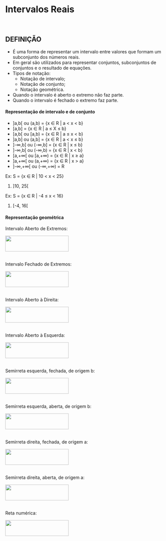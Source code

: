 # Intervalos Reais

<br>

## DEFINIÇÃO
* É uma forma de representar um intervalo entre valores que formam um subconjunto dos números reais.
* Em geral são utilizados para representar conjuntos, subconjuntos de conjuntos e o resultado de equações.
* Tipos de notação:
  - Notação de intervalo;
  - Notação de conjunto;
  - Notação geométrica.
* Quando o intervalo é aberto o extremo não faz parte.
* Quando o intervalo é fechado o extremo faz parte.

#### Representação de intervalo e de conjunto
* ]a,b[ ou (a,b) = {x ∈ R | a < x < b}
* [a,b] = {x ∈ R | a ≤ X ≤ b}
* [a,b[ ou [a,b) = {x ∈ R | a ≤ x < b}
* ]a,b] ou (a,b] = {x ∈ R | a < x ≤ b}
* ]-∞,b] ou (-∞,b] = {x ∈ R | x ≤ b}
* ]-∞,b[ ou (-∞,b) = {x ∈ R | x < b}
* [a,+∞[ ou [a,+∞) = {x ∈ R | x ≥ a}
* ]a,+∞[ ou (a,+∞) = {x ∈ R | x > a}
* ]-∞,+∞[ ou (-∞,+∞) = R

Ex: S = {x ∈ R | 10 < x < 25}  
1. ]10, 25[

Ex: S = {x ∈ R | -4 ≤ x < 16}  
1. [-4, 16[

#### Representação geométrica
<div style="display:inline_block">
   <p>Intervalo Aberto de Extremos:</p>
    <img height="50" width="200" src="https://static.todamateria.com.br/upload/in/te/intervalo_aberto.jpg">
</di>
<br>
<br>
<div style="display:inline_block">
   <p>Intervalo Fechado de Extremos:</p>
   <img height="50" width="200" src="https://static.todamateria.com.br/upload/in/te/intervalo_fechado.jpg?auto_optimize=low">
</di>
<br>
<br>
<div style="display:inline_block">
   <p>Intervalo Aberto à Direita:</p>
   <img height="50" width="200" src="https://static.todamateria.com.br/upload/in/te/intervalo_diretira.jpg?auto_optimize=low">
</di>
<br>
<br>
<div style="display:inline_block">
   <p>Intervalo Aberto à Esquerda:</p>
   <img height="50" width="200" src="https://static.todamateria.com.br/upload/en/te/entervalo_esquerda.jpg?auto_optimize=low">
</di>
<br>
<br>
<div style="display:inline_block">
   <p>Semirreta esquerda, fechada, de origem b:</p>
   <img height="50" width="200" src="../../img/semirreta-esquerda-fechada-origem-b.png">
</di>
<br>
<br>
<div style="display:inline_block">
   <p>Semirreta esquerda, aberta, de origem b:</p>
   <img height="50" width="200" src="../../img/semirreta-esquerda-aberta-origem-b.png">
</di>
<br>
<br>
<div style="display:inline_block">
   <p>Semirreta direita, fechada, de origem a:</p>
   <img height="50" width="200" src="../../img/semirreta-direita-fechada-origem-a.png">
</di>
<br>
<br>
<div style="display:inline_block">
   <p>Semirreta direita, aberta, de origem a:</p>
   <img height="50" width="200" src="../../img/semirreta-direita-aberta-origem-a.png">
</di>
<br>
<br>
<div style="display:inline_block">
   <p>Reta numérica:</p>
   <img height="50" width="200" src="../../img/reta-numerica.png">
</di>